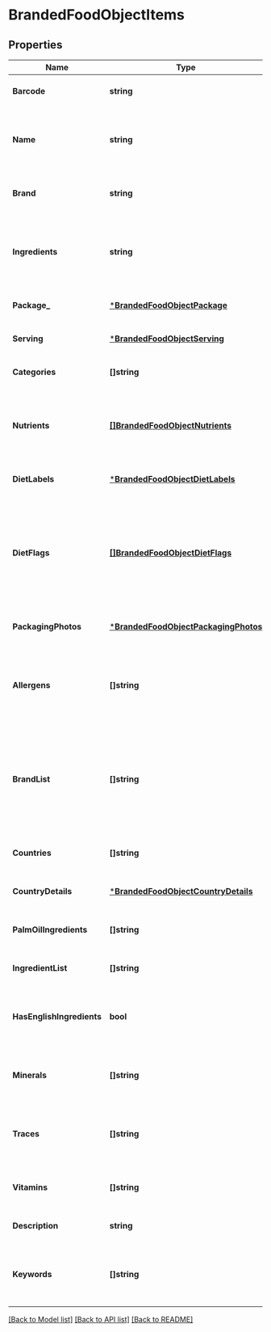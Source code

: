 # BrandedFoodObjectItems

## Properties
Name | Type | Description | Notes
------------ | ------------- | ------------- | -------------
**Barcode** | **string** | EAN/UPC barcode | [optional] [default to null]
**Name** | **string** | Item name as provided by brand owner or as shown on packaging | [optional] [default to null]
**Brand** | **string** | The brand name that owns this item | [optional] [default to null]
**Ingredients** | **string** | This food item&#x27;s ingredients from greatest quantity to least | [optional] [default to null]
**Package_** | [***BrandedFoodObjectPackage**](BrandedFoodObject_package.md) |  | [optional] [default to null]
**Serving** | [***BrandedFoodObjectServing**](BrandedFoodObject_serving.md) |  | [optional] [default to null]
**Categories** | **[]string** |  | [optional] [default to null]
**Nutrients** | [**[]BrandedFoodObjectNutrients**](BrandedFoodObject_nutrients.md) | An array containing nutrient informatio objects for this food item | [optional] [default to null]
**DietLabels** | [***BrandedFoodObjectDietLabels**](BrandedFoodObject_diet_labels.md) |  | [optional] [default to null]
**DietFlags** | [**[]BrandedFoodObjectDietFlags**](BrandedFoodObject_diet_flags.md) | An array of ingredient objects that were flagged while grading this item for compatibility with each diet | [optional] [default to null]
**PackagingPhotos** | [***BrandedFoodObjectPackagingPhotos**](BrandedFoodObject_packaging_photos.md) |  | [optional] [default to null]
**Allergens** | **[]string** | An array of ingredients in this item that may cause allergic reactions in people | [optional] [default to null]
**BrandList** | **[]string** | An array of brands we have associated with this item. Some items are sold by more than 1 brand. | [optional] [default to null]
**Countries** | **[]string** | An array of countries where this item is sold | [optional] [default to null]
**CountryDetails** | [***BrandedFoodObjectCountryDetails**](BrandedFoodObject_country_details.md) |  | [optional] [default to null]
**PalmOilIngredients** | **[]string** | An array of ingredients made from palm oil | [optional] [default to null]
**IngredientList** | **[]string** | An array of this item&#x27;s ingredients | [optional] [default to null]
**HasEnglishIngredients** | **bool** | A boolean indicating if we have English ingredients for this item | [optional] [default to null]
**Minerals** | **[]string** | An array of minerals that this item contains | [optional] [default to null]
**Traces** | **[]string** | An array of trace ingredients that may be found in this item | [optional] [default to null]
**Vitamins** | **[]string** | An array of vitamins that are found in this item | [optional] [default to null]
**Description** | **string** | A description of this item | [optional] [default to null]
**Keywords** | **[]string** | An array of keywords that can be used to describe this item | [optional] [default to null]

[[Back to Model list]](../README.md#documentation-for-models) [[Back to API list]](../README.md#documentation-for-api-endpoints) [[Back to README]](../README.md)

